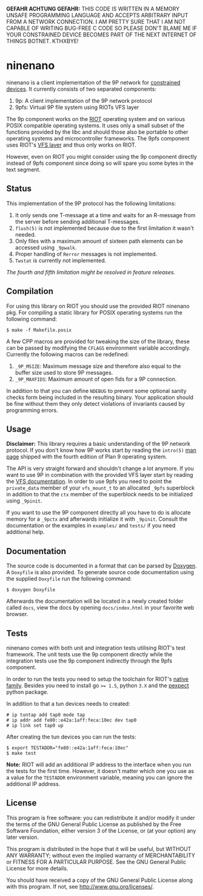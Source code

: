 **GEFAHR ACHTUNG GEFAHR:** THIS CODE IS WRITTEN IN A MEMORY UNSAFE
PROGRAMMING LANGUAGE AND ACCEPTS ARBITRARY INPUT FROM A NETWORK
CONNECTION. I AM PRETTY SURE THAT I AM NOT CAPABLE OF WRITING BUG-FREE C
CODE SO PLEASE DON'T BLAME ME IF YOUR CONSTRAINED DEVICE BECOMES PART OF
THE NEXT INTERNET OF THINGS BOTNET. KTHXBYE!

ninenano
========

ninenano is a client implementation of the 9P network for [constrained
devices][8]. It currently consists of two separated components:

1. 9p: A client implementation of the 9P network protocol
2. 9pfs: Virtual 9P file system using RIOTs VFS layer

The 9p component works on the [RIOT][3] operating system and on various
POSIX compatible operating systems. It uses only a small subset of the
functions provided by the libc and should those also be portable to
other operating systems and microcontroller frameworks. The 9pfs
component uses RIOT's [VFS layer][7] and thus only works on RIOT.

However, even on RIOT you might consider using the 9p component directly
instead of 9pfs component since doing so will spare you some bytes in
the text segment.

Status
------

This implementation of the 9P protocol has the following limitations:

1. It only sends one T-message at a time and waits for an R-message from
   the server before sending additional T-messages.
2. `flush(5)` is not implemented because due to the first limitation it
   wasn't needed.
3. Only files with a maximum amount of sixteen path elements can be
   accessed using `_9pwalk`.
4. Proper handling of `Rerror` messages is not implemented.
5. `Twstat` is currently not implemented.

*The fourth and fifth limitation might be resolved in feature releases.*

Compilation
-----------

For using this library on RIOT you should use the provided RIOT ninenano
pkg. For compiling a static library for POSIX operating systems run the
following command:

	$ make -f Makefile.posix

A few CPP macros are provided for tweaking the size of the library,
these can be passed by modifying the `CFLAGS` environment variable
accordingly. Currently the following macros can be redefined:

1. `_9P_MSIZE`: Maximum message size and therefore also equal to the
   buffer size used to store 9P messages.
2. `_9P_MAXFIDS`: Maximum amount of open fids for a 9P connection.

In addition to that you can define `NDEBUG` to prevent some optional
sanity checks form being included in the resulting binary. Your
application should be fine without them they only detect violations of
invariants caused by programming errors.

Usage
-----

**Disclaimer:** This library requires a basic understanding of the 9P
network protocol. If you don't know how 9P works start by reading the
`intro(5)` [man page][6] shipped with the fourth edition of Plan 9
operating system.

The API is very straight forward and shouldn't change a lot anymore. If
you want to use 9P in combination with the provided VFS layer start by
reading the [VFS documentation][5]. In order to use 9pfs you need to
point the `private_data` member of your `vfs_mount_t` to an allocated
`_9pfs` superblock in addition to that the `ctx` member of the
superblock needs to be initialized using `_9pinit`.

If you want to use the 9P component directly all you have to do is
allocate memory for a `_9pctx` and afterwards initialize it with
`_9pinit`. Consult the documentation or the examples in `examples/` and
`tests/` if you need additional help.

Documentation
-------------

The source code is documented in a format that can be parsed by
[Doxygen][4]. A `Doxyfile` is also provided. To generate source code
documentation using the supplied `Doxyfile` run the following command:

	$ doxygen Doxyfile

Afterwards the documentation will be located in a newly created folder
called `docs`, view the docs by opening `docs/index.html` in your
favorite web browser.

Tests
-----

ninenano comes with both unit and integration tests utilising RIOT's
test framework. The unit tests use the 9p component directly while the
integration tests use the 9p component indirectly through the 9pfs
component.

In order to run the tests you need to setup the toolchain for RIOT's
[native family][1]. Besides you need to install go `>= 1.5`, python
`3.X` and the [pexpect][2] python package.

In addition to that a tun devices needs to created:

	# ip tuntap add tap0 mode tap
	# ip addr add fe80::e42a:1aff:feca:10ec dev tap0
	# ip link set tap0 up

After creating the tun devices you can run the tests:

	$ export TESTADDR="fe80::e42a:1aff:feca:10ec"
	$ make test

**Note:** RIOT will add an additional IP address to the interface when
you run the tests for the first time. However, it doesn't matter which
one you use as a value for the `TESTADDR` environment variable, meaning
you can ignore the additional IP address.

License
-------

This program is free software: you can redistribute it and/or modify it
under the terms of the GNU General Public License as published by the
Free Software Foundation, either version 3 of the License, or (at your
option) any later version.

This program is distributed in the hope that it will be useful, but
WITHOUT ANY WARRANTY; without even the implied warranty of
MERCHANTABILITY or FITNESS FOR A PARTICULAR PURPOSE. See the GNU General
Public License for more details.

You should have received a copy of the GNU General Public License along
with this program. If not, see <http://www.gnu.org/licenses/>.

[1]: https://github.com/RIOT-OS/RIOT/wiki/Family:-native#toolchains
[2]: https://pypi.python.org/pypi/pexpect
[3]: http://riot-os.org/
[4]: http://www.stack.nl/~dimitri/doxygen/
[5]: http://riot-os.org/api/group__sys__vfs.html
[6]: http://man.cat-v.org/plan_9/5/intro
[7]: http://riot-os.org/api/group__sys__vfs.html
[8]: https://tools.ietf.org/html/rfc7228
